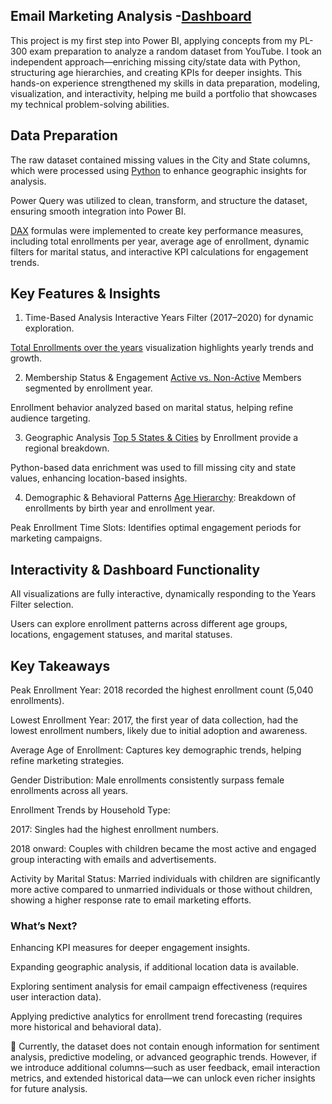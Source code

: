 ## Email Marketing Analysis -[Dashboard](https://github.com/Nagalakshmi-Pulivarthi/Power-BI/blob/main/Email%20Marketing%20Analysis/Vizs/Email%20Marketing_Viz.pdf)

This project is my first step into Power BI, applying concepts from my PL-300 exam preparation to analyze a random dataset from YouTube. I took an independent approach—enriching missing city/state data with Python, structuring age hierarchies, and creating KPIs for deeper insights. This hands-on experience strengthened my skills in data preparation, modeling, visualization, and interactivity, helping me build a portfolio that showcases my technical problem-solving abilities.

## Data Preparation
The raw dataset contained missing values in the City and State columns, which were processed using [Python](https://github.com/Nagalakshmi-Pulivarthi/Power-BI/blob/main/Email%20Marketing%20Analysis/scripts/City_generator.ipynb) to enhance geographic insights for analysis.

Power Query was utilized to clean, transform, and structure the dataset, ensuring smooth integration into Power BI.

[DAX](https://github.com/Nagalakshmi-Pulivarthi/Power-BI/blob/main/Email%20Marketing%20Analysis/scripts/Power_Query/doc.txt) formulas were implemented to create key performance measures, including total enrollments per year, average age of enrollment, dynamic filters for marital status, and interactive KPI calculations for engagement trends.

## Key Features & Insights
1. Time-Based Analysis
Interactive Years Filter (2017–2020) for dynamic exploration.

[Total Enrollments over the years](https://github.com/Nagalakshmi-Pulivarthi/Power-BI/blob/main/Email%20Marketing%20Analysis/Vizs/EnroolmentsOver%20the%20years.PNG) visualization highlights yearly trends and growth.

2. Membership Status & Engagement
[Active vs. Non-Active](https://github.com/Nagalakshmi-Pulivarthi/Power-BI/blob/main/Email%20Marketing%20Analysis/Vizs/Marital.PNG) Members segmented by enrollment year.

Enrollment behavior analyzed based on marital status, helping refine audience targeting.

3. Geographic Analysis
[Top 5 States & Cities](https://github.com/Nagalakshmi-Pulivarthi/Power-BI/blob/main/Email%20Marketing%20Analysis/Vizs/top%20statesand%20cities.PNG) by Enrollment provide a regional breakdown.

Python-based data enrichment was used to fill missing city and state values, enhancing location-based insights.

4. Demographic & Behavioral Patterns
[Age Hierarchy](https://github.com/Nagalakshmi-Pulivarthi/Power-BI/blob/main/Email%20Marketing%20Analysis/Vizs/Age.PNG): Breakdown of enrollments by birth year and enrollment year.

Peak Enrollment Time Slots: Identifies optimal engagement periods for marketing campaigns.

## Interactivity & Dashboard Functionality
All visualizations are fully interactive, dynamically responding to the Years Filter selection.

Users can explore enrollment patterns across different age groups, locations, engagement statuses, and marital statuses.

## Key Takeaways
Peak Enrollment Year: 2018 recorded the highest enrollment count (5,040 enrollments).

Lowest Enrollment Year: 2017, the first year of data collection, had the lowest enrollment numbers, likely due to initial adoption and awareness.

Average Age of Enrollment: Captures key demographic trends, helping refine marketing strategies.

Gender Distribution: Male enrollments consistently surpass female enrollments across all years.

Enrollment Trends by Household Type:

2017: Singles had the highest enrollment numbers.

2018 onward: Couples with children became the most active and engaged group interacting with emails and advertisements.

Activity by Marital Status: Married individuals with children are significantly more active compared to unmarried individuals or those without children, showing a higher response rate to email marketing efforts.

### What’s Next?
Enhancing KPI measures for deeper engagement insights.

Expanding geographic analysis, if additional location data is available.

Exploring sentiment analysis for email campaign effectiveness (requires user interaction data).

Applying predictive analytics for enrollment trend forecasting (requires more historical and behavioral data).

📌 Currently, the dataset does not contain enough information for sentiment analysis, predictive modeling, or advanced geographic trends. However, if we introduce additional columns—such as user feedback, email interaction metrics, and extended historical data—we can unlock even richer insights for future analysis.

